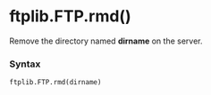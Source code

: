 # ftplib.FTP.rmd()

Remove the directory named **dirname** on the server.

### Syntax

```python
ftplib.FTP.rmd(dirname)
```